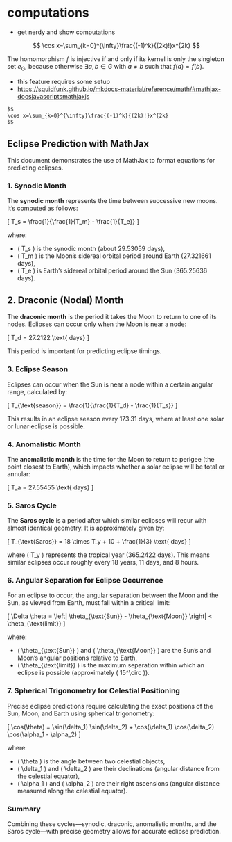 # computations

- get nerdy and show computations

$$
\cos x=\sum_{k=0}^{\infty}\frac{(-1)^k}{(2k)!}x^{2k}
$$

The homomorphism $f$ is injective if and only if its kernel is only the
singleton set $e_G$, because otherwise $\exists a,b\in G$ with $a\neq b$ such
that $f(a)=f(b)$.

- this feature requires some setup
- <https://squidfunk.github.io/mkdocs-material/reference/math/#mathjax-docsjavascriptsmathjaxjs>

```lex
$$
\cos x=\sum_{k=0}^{\infty}\frac{(-1)^k}{(2k)!}x^{2k}
$$
```

## Eclipse Prediction with MathJax

This document demonstrates the use of MathJax to format equations for predicting eclipses.

### 1. Synodic Month

The **synodic month** represents the time between successive new moons. It’s computed as follows:

\[
T_s = \frac{1}{\frac{1}{T_m} - \frac{1}{T_e}}
\]

where:

- \( T_s \) is the synodic month (about 29.53059 days),
- \( T_m \) is the Moon’s sidereal orbital period around Earth (27.321661 days),
- \( T_e \) is Earth’s sidereal orbital period around the Sun (365.25636 days).

## 2. Draconic (Nodal) Month

The **draconic month** is the period it takes the Moon to return to one of its nodes. Eclipses can occur only when the Moon is near a node:

\[
T_d = 27.2122 \text{ days}
\]

This period is important for predicting eclipse timings.

### 3. Eclipse Season

Eclipses can occur when the Sun is near a node within a certain angular range, calculated by:

\[
T_{\text{season}} = \frac{1}{\frac{1}{T_d} - \frac{1}{T_s}}
\]

This results in an eclipse season every 173.31 days, where at least one solar or lunar eclipse is possible.

### 4. Anomalistic Month

The **anomalistic month** is the time for the Moon to return to perigee (the point closest to Earth), which impacts whether a solar eclipse will be total or annular:

\[
T_a = 27.55455 \text{ days}
\]

### 5. Saros Cycle

The **Saros cycle** is a period after which similar eclipses will recur with almost identical geometry. It is approximately given by:

\[
T_{\text{Saros}} = 18 \times T_y + 10 + \frac{1}{3} \text{ days}
\]

where \( T_y \) represents the tropical year (365.2422 days). This means similar eclipses occur roughly every 18 years, 11 days, and 8 hours.

### 6. Angular Separation for Eclipse Occurrence

For an eclipse to occur, the angular separation between the Moon and the Sun, as viewed from Earth, must fall within a critical limit:

\[
\Delta \theta = \left| \theta_{\text{Sun}} - \theta_{\text{Moon}} \right| < \theta_{\text{limit}}
\]

where:

- \( \theta_{\text{Sun}} \) and \( \theta_{\text{Moon}} \) are the Sun’s and Moon’s angular positions relative to Earth,
- \( \theta_{\text{limit}} \) is the maximum separation within which an eclipse is possible (approximately \( 15^\circ \)).

### 7. Spherical Trigonometry for Celestial Positioning

Precise eclipse predictions require calculating the exact positions of the Sun, Moon, and Earth using spherical trigonometry:

\[
\cos(\theta) = \sin(\delta_1) \sin(\delta_2) + \cos(\delta_1) \cos(\delta_2) \cos(\alpha_1 - \alpha_2)
\]

where:

- \( \theta \) is the angle between two celestial objects,
- \( \delta_1 \) and \( \delta_2 \) are their declinations (angular distance from the celestial equator),
- \( \alpha_1 \) and \( \alpha_2 \) are their right ascensions (angular distance measured along the celestial equator).

### Summary

Combining these cycles—synodic, draconic, anomalistic months, and the Saros cycle—with precise geometry allows for accurate eclipse prediction.
